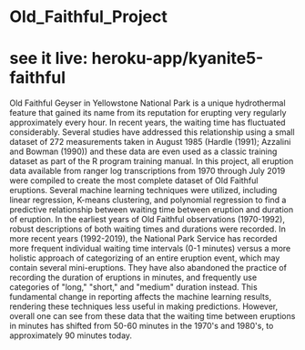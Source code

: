 # Old_Faithful_Project
# see it live: heroku-app/kyanite5-faithful
Old Faithful Geyser in Yellowstone National Park is a unique hydrothermal feature that gained its name from its reputation for erupting very regularly approximately every hour. In recent years, the waiting time has fluctuated considerably. Several studies have addressed this relationship using a small dataset of 272 measurements taken in August 1985 (Hardle (1991); Azzalini and Bowman (1990)) and these data are even used as a classic training dataset as part of the R program training manual. In this project, all eruption data available from ranger log transcriptions from 1970 through July 2019 were compiled to create the most complete dataset of Old Faithful eruptions. Several machine learning techniques were utilized, including linear regression, K-means clustering, and polynomial regression to find a predictive relationship between waiting time between eruption and duration of eruption. In the earliest years of Old Faithful observations (1970-1992), robust descriptions of both waiting times and durations were recorded. In more recent years (1992-2019), the National Park Service has recorded more frequent individual waiting time intervals (0-1 minutes) versus a more holistic approach of categorizing of an entire eruption event, which may contain several mini-eruptions. They have also abandoned the practice of recording the duration of eruptions in minutes, and frequently use categories of "long," "short," and "medium" duration instead. This fundamental change in reporting affects the machine learning results, rendering these techniques less useful in making predictions. However, overall one can see from these data that the waiting time between eruptions in minutes has shifted from 50-60 minutes in the 1970's and 1980's, to approximately 90 minutes today. 
